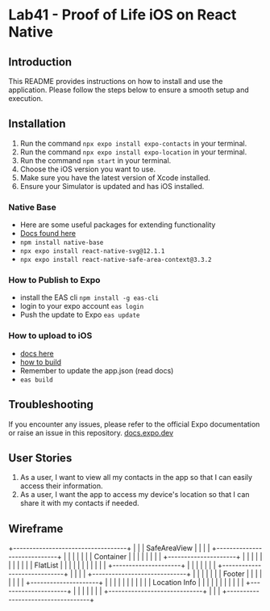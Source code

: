 # Lab41 - Proof of Life iOS on React Native

## Introduction

This README provides instructions on how to install and use the application. Please follow the steps below to ensure a smooth setup and execution.

## Installation

1. Run the command `npx expo install expo-contacts` in your terminal.
2. Run the command `npx expo install expo-location` in your terminal.
3. Run the command `npm start` in your terminal.
4. Choose the iOS version you want to use.
5. Make sure you have the latest version of Xcode installed.
6. Ensure your Simulator is updated and has iOS installed.

### Native Base
- Here are some useful packages for extending functionality
- [Docs found here](docs.nativebase.io/install-expo)
- `npm install native-base`
- `npx expo install react-native-svg@12.1.1`
- `npx expo install react-native-safe-area-context@3.3.2`

### How to Publish to Expo
- install the EAS cli `npm install -g eas-cli`
- login to your expo account `eas login`
- Push the update to Expo `eas update`

### How to upload to iOS
- [docs here](docs.expo.dev/submit/ios)
- [how to build](http://docs.expo.dev/build/setup)
- Remember to update the app.json (read docs)
- `eas build`


## Troubleshooting

If you encounter any issues, please refer to the official Expo documentation or raise an issue in this repository.
[docs.expo.dev](https://docs.expo.dev/)


## User Stories

1. As a user, I want to view all my contacts in the app so that I can easily access their information.
2. As a user, I want the app to access my device's location so that I can share it with my contacts if needed.

## Wireframe

+-----------------------------------+
|                                   |
|         SafeAreaView              |
|                                   |
|   +-----------------------------+ |
|   |                             | |
|   |         Container           | |
|   |                             | |
|   |   +---------------------+   | |
|   |   |                     |   | |
|   |   |     FlatList        |   | |
|   |   |                     |   | |
|   |   +---------------------+   | |
|   |                             | |
|   +-----------------------------+ |
|                                   |
|   +-----------------------------+ |
|   |                             | |
|   |         Footer              | |
|   |                             | |
|   |   +---------------------+   | |
|   |   |                     |   | |
|   |   |     Location Info   |   | |
|   |   |                     |   | |
|   |   +---------------------+   | |
|   |                             | |
|   +-----------------------------+ |
|                                   |
+-----------------------------------+